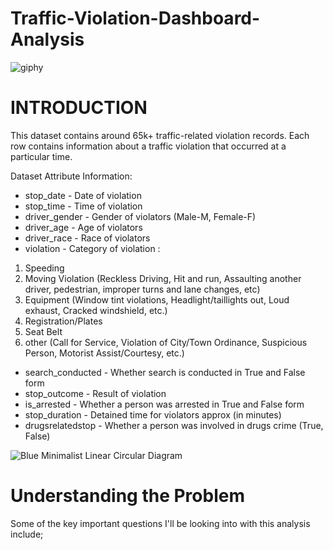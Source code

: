 # Traffic-Violation-Dashboard-Analysis

![giphy](https://user-images.githubusercontent.com/83877492/151152512-4c50fd44-8102-4cbb-ac42-7c262c4f595d.gif)


# INTRODUCTION
This dataset contains around 65k+ traffic-related violation records. Each row contains information about a traffic violation that occurred at a particular time. 

Dataset Attribute Information:

- stop_date - Date of violation
- stop_time - Time of violation
- driver_gender - Gender of violators (Male-M, Female-F)
- driver_age - Age of violators
- driver_race - Race of violators
- violation - Category of violation :
1. Speeding
2. Moving Violation (Reckless Driving, Hit and run, Assaulting another driver, pedestrian, improper turns and lane changes, etc)
3. Equipment (Window tint violations, Headlight/taillights out, Loud exhaust, Cracked windshield, etc.)
4. Registration/Plates
5. Seat Belt
6. other (Call for Service, Violation of City/Town Ordinance, Suspicious Person, Motorist Assist/Courtesy, etc.)

- search_conducted - Whether search is conducted in True and False form
- stop_outcome - Result of violation
- is_arrested - Whether a person was arrested in True and False form
- stop_duration - Detained time for violators approx (in minutes)
- drugsrelatedstop - Whether a person was involved in drugs crime (True, False)


![Blue Minimalist Linear Circular Diagram](https://user-images.githubusercontent.com/83877492/151156226-cccbf0f7-ec3f-4652-a801-ae3760df8cdb.png)

# Understanding the Problem 

Some of the key important questions I'll be looking into with this analysis include;
